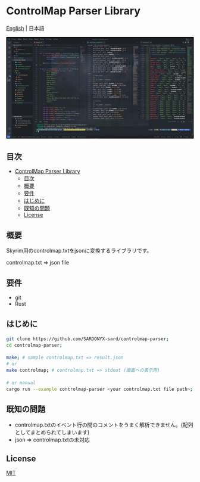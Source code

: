 # ControlMap Parser Library

[English](readme.md) | 日本語

![controlmap sample](../../sample-code.png)

## 目次

- [ControlMap Parser Library](#controlmap-parser-library)
  - [目次](#目次)
  - [概要](#概要)
  - [要件](#要件)
  - [はじめに](#はじめに)
  - [既知の問題](#既知の問題)
  - [License](#license)

## 概要

Skyrim用のcontrolmap.txtをjsonに変換するライブラリです。

controlmap.txt => json file

## 要件

- git
- Rust

## はじめに

```bash
git clone https://github.com/SARDONYX-sard/controlmap-parser;
cd controlmap-parser;

make; # sample controlmap.txt => result.json
# or
make controlmap; # controlmap.txt => stdout (画面への表示用)

# or manual
cargo run --example controlmap-parser <your controlmap.txt file path>;
```

## 既知の問題

- controlmap.txtのイベント行の間のコメントをうまく解析できません。(配列としてまとめられてしまいます)
- json => controlmap.txtの未対応

## License

[MIT](https://opensource.org/licenses/MIT)

